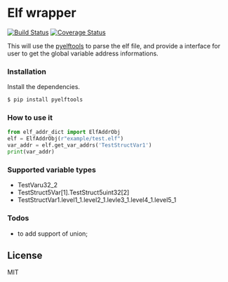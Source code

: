 # Elf wrapper

[![Build Status](https://travis-ci.org/sgnes/elf_addr_dict.png)](https://travis-ci.org/sgnes/elf_addr_dict)
[![Coverage Status](https://coveralls.io/repos/github/sgnes/elf_addr_dict/badge.svg?branch=master)](https://coveralls.io/github/sgnes/elf_addr_dict?branch=master)

This will use the [pyelftools](https://github.com/eliben/pyelftools) to parse the elf file, and provide a interface
for user to get the global variable address informations.



### Installation


Install the dependencies.

```sh
$ pip install pyelftools
```


### How to use it

```python 
from elf_addr_dict import ElfAddrObj
elf = ElfAddrObj(r"example/test.elf")
var_addr = elf.get_var_addrs('TestStructVar1')
print(var_addr)
```

### Supported variable types
- TestVaru32_2
- TestStruct5Var[1].TestStruct5uint32[2]
- TestStructVar1.level1_1.level2_1.levle3_1.level4_1.level5_1


### Todos

 - to add support of union;
 
 

License
----

MIT


